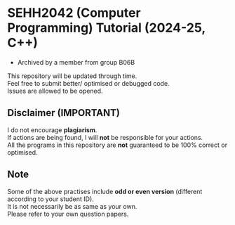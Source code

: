 # SEHH2042 (Computer Programming) Tutorial (2024-25, C++)

- Archived by a member from group B06B

This repository will be updated through time. <br>
Feel free to submit better/ optimised or debugged code. <br>
Issues are allowed to be opened.

## Disclaimer (IMPORTANT)
I do not encourage **plagiarism**. <br>
If actions are being found, I will **not** be responsible for your actions. <br>
All the programs in this repository are **not** guaranteed to be 100% correct or optimised.

## Note
Some of the above practises include **odd or even version** (different according to your student ID). <br>
It is not necessarily be as same as your own. <br>
Please refer to your own question papers.
